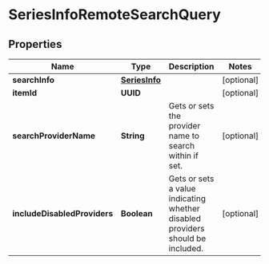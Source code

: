 

# SeriesInfoRemoteSearchQuery


## Properties

| Name | Type | Description | Notes |
|------------ | ------------- | ------------- | -------------|
|**searchInfo** | [**SeriesInfo**](SeriesInfo.md) |  |  [optional] |
|**itemId** | **UUID** |  |  [optional] |
|**searchProviderName** | **String** | Gets or sets the provider name to search within if set. |  [optional] |
|**includeDisabledProviders** | **Boolean** | Gets or sets a value indicating whether disabled providers should be included. |  [optional] |



